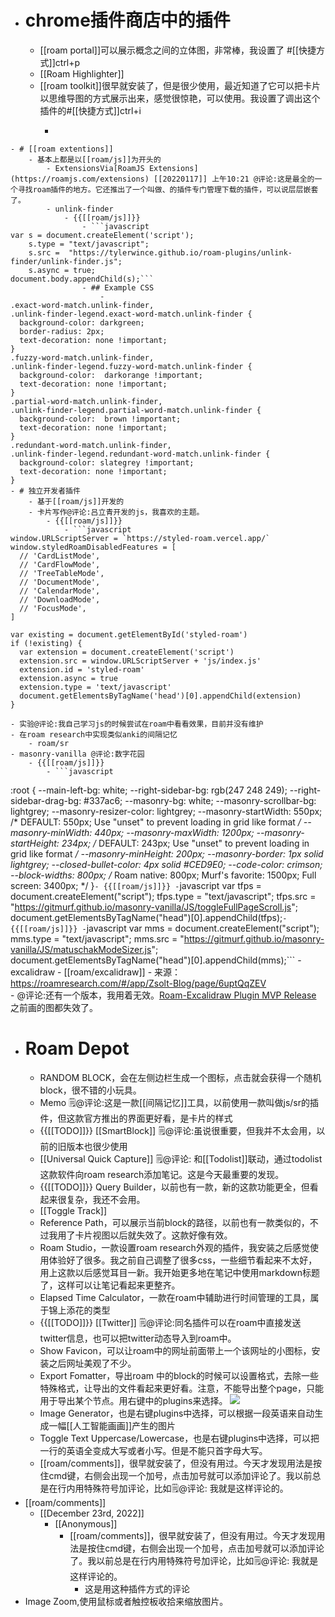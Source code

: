 - # chrome插件商店中的插件
    - [[roam portal]]可以展示概念之间的立体图，非常棒，我设置了
#[[快捷方式]]ctrl+p
    - [[Roam Highlighter]]
    - [[roam toolkit]]很早就安装了，但是很少使用，最近知道了它可以把卡片以思维导图的方式展示出来，感觉很惊艳，可以使用。我设置了调出这个插件的#[[快捷方式]]ctrl+i
        - ```javascript
```
- # [[roam extentions]]
    - 基本上都是以[[roam/js]]为开头的
        - ExtensionsVia[RoamJS Extensions](https://roamjs.com/extensions) [[20220117]] 上午10:21 @评论:这是最全的一个寻找roam插件的地方。它还推出了一个叫做、的插件专门管理下载的插件，可以说层层嵌套了。
        - unlink-finder
            - {{[[roam/js]]}}
                - ```javascript
var s = document.createElement('script');
	s.type = "text/javascript";
  	s.src =  "https://tylerwince.github.io/roam-plugins/unlink-finder/unlink-finder.js";
  	s.async = true;
document.body.appendChild(s);```
                - ## Example CSS
                    - 
.exact-word-match.unlink-finder,
.unlink-finder-legend.exact-word-match.unlink-finder {
  background-color: darkgreen;
  border-radius: 2px;
  text-decoration: none !important;
}
.fuzzy-word-match.unlink-finder,
.unlink-finder-legend.fuzzy-word-match.unlink-finder {
  background-color:  darkorange !important;
  text-decoration: none !important;
}
.partial-word-match.unlink-finder,
.unlink-finder-legend.partial-word-match.unlink-finder {
  background-color:  brown !important;
  text-decoration: none !important;
}
.redundant-word-match.unlink-finder,
.unlink-finder-legend.redundant-word-match.unlink-finder {
  background-color: slategrey !important;
  text-decoration: none !important;
}
- # 独立开发者插件
    - 基于[[roam/js]]开发的
    - 卡片写作@评论:吕立青开发的js，我喜欢的主题。
        - {{[[roam/js]]}}
            - ```javascript
window.URLScriptServer = `https://styled-roam.vercel.app/`
window.styledRoamDisabledFeatures = [
  // 'CardListMode',
  // 'CardFlowMode',
  // 'TreeTableMode',
  // 'DocumentMode',
  // 'CalendarMode',
  // 'DownloadMode',
  // 'FocusMode',
]

var existing = document.getElementById('styled-roam')
if (!existing) {
  var extension = document.createElement('script')
  extension.src = window.URLScriptServer + 'js/index.js'
  extension.id = 'styled-roam'
  extension.async = true
  extension.type = 'text/javascript'
  document.getElementsByTagName('head')[0].appendChild(extension)
}
```
    - 实验@评论:我自己学习js的时候尝试在roam中看看效果，目前并没有维护
    - 在roam research中实现类似anki的间隔记忆
        - roam/sr
    - masonry-vanilla @评论:数字花园
        - {{[[roam/js]]}}
            - ```javascript
:root {
    --main-left-bg: white;
    --right-sidebar-bg: rgb(247 248 249);
    --right-sidebar-drag-bg: #337ac6;
    --masonry-bg: white;
    --masonry-scrollbar-bg: lightgrey;
    --masonry-resizer-color: lightgrey;
    --masonry-startWidth: 550px; /* DEFAULT: 550px; Use "unset" to prevent loading in grid like format */
    --masonry-minWidth: 440px;
    --masonry-maxWidth: 1200px;
    --masonry-startHeight: 234px; /* DEFAULT: 243px; Use "unset" to prevent loading in grid like format */
    --masonry-minHeight: 200px;
    --masonry-border: 1px solid lightgrey;
    --closed-bullet-color: 4px solid #CED9E0;
    --code-color: crimson;
    --block-widths: 800px; /* Roam native: 800px; Murf's favorite: 1500px; Full screen: 3400px; */
}```
        - {{[[roam/js]]}}
            - ```javascript
var tfps = document.createElement("script");
tfps.type = "text/javascript";
tfps.src = "https://gitmurf.github.io/masonry-vanilla/JS/toggleFullPageScroll.js";
document.getElementsByTagName("head")[0].appendChild(tfps);```
        - {{[[roam/js]]}}
            - ```javascript
var mms = document.createElement("script");
mms.type = "text/javascript";
mms.src = "https://gitmurf.github.io/masonry-vanilla/JS/matuschakModeSizer.js";
document.getElementsByTagName("head")[0].appendChild(mms);```
    - excalidraw
        - [[roam/excalidraw]]
        - 来源：https://roamresearch.com/#/app/Zsolt-Blog/page/6uptQqZEV  
        - @评论:还有一个版本，我用着无效。[Roam-Excalidraw Plugin MVP Release](https://www.zsolt.blog/2021/03/roam-excalidraw-plugin-mvp-release.html) 之前画的图都失效了。
- # Roam Depot
    - RANDOM BLOCK，会在左侧边栏生成一个图标，点击就会获得一个随机block，很不错的小玩具。
    - Memo 🗒@评论:这是一款[[间隔记忆]]工具，以前使用一款叫做js/sr的插件，但这款官方推出的界面更好看，是卡片的样式
    - {{[[TODO]]}} [[SmartBlock]] 🗒@评论:虽说很重要，但我并不太会用，以前的旧版本也很少使用
    - [[Universal Quick Capture]] 🗒@评论: 和[[Todolist]]联动，通过todolist这款软件向roam research添加笔记。这是今天最重要的发现。
    - {{[[TODO]]}} Query Builder，以前也有一款，新的这款功能更全，但看起来很复杂，我还不会用。
    - [[Toggle Track]]
    - Reference Path，可以展示当前block的路径，以前也有一款类似的，不过我用了卡片视图以后就失效了。这款好像有效。
    - Roam Studio，一款设置roam research外观的插件，我安装之后感觉使用体验好了很多。我之前自己调整了很多css，一些细节看起来不太好，用上这款以后感觉耳目一新。我开始更多地在笔记中使用markdown标题了，这样可以让笔记看起来更整齐。
    - Elapsed Time Calculator，一款在roam中辅助进行时间管理的工具，属于锦上添花的类型
    - {{[[TODO]]}} [[Twitter]] 🗒@评论:同名插件可以在roam中直接发送twitter信息，也可以把twitter动态导入到roam中。
    - Show Favicon，可以让roam中的网址前面带上一个该网址的小图标，安装之后网址美观了不少。
    - Export Fomatter，导出roam 中的block的时候可以设置格式，去除一些特殊格式，让导出的文件看起来更好看。注意，不能导出整个page，只能用于导出某个节点。用右键中的plugins来选择。
![](https://firebasestorage.googleapis.com/v0/b/firescript-577a2.appspot.com/o/imgs%2Fapp%2Fxinyiheng%2FD1Dw3Lw-R0.png?alt=media&token=75151243-7600-4992-898e-875942b35fb0)
    - Image Generator，也是右键plugins中选择，可以根据一段英语来自动生成一幅[[人工智能画画]]产生的图片
    - Toggle Text Uppercase/Lowercase，也是右键plugins中选择，可以把一行的英语全变成大写或者小写。但是不能只首字母大写。
    - [[roam/comments]]，很早就安装了，但没有用过。今天才发现用法是按住cmd键，右侧会出现一个加号，点击加号就可以添加评论了。我以前总是在行内用特殊符号加评论，比如🗒@评论: 我就是这样评论的。
- [[roam/comments]]
    - [[December 23rd, 2022]]
        - [[Anonymous]]
            - [[roam/comments]]，很早就安装了，但没有用过。今天才发现用法是按住cmd键，右侧会出现一个加号，点击加号就可以添加评论了。我以前总是在行内用特殊符号加评论，比如🗒@评论: 我就是这样评论的。
                - 这是用这种插件方式的评论
- Image Zoom,使用鼠标或者触控板收拾来缩放图片。
